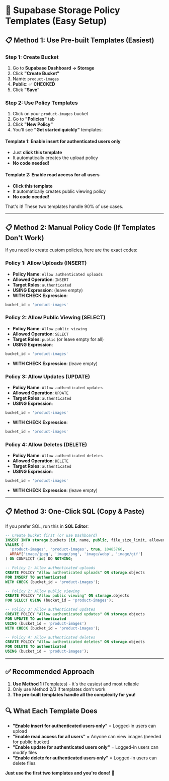 # 🎯 **Supabase Storage Policy Templates (Easy Setup)**

## 📋 **Method 1: Use Pre-built Templates (Easiest)**

### **Step 1: Create Bucket**
1. Go to **Supabase Dashboard → Storage**
2. Click **"Create Bucket"**
3. Name: `product-images`
4. **Public**: ✅ **CHECKED** 
5. Click **"Save"**

### **Step 2: Use Policy Templates**
1. Click on your `product-images` bucket
2. Go to **"Policies"** tab
3. Click **"New Policy"**
4. You'll see **"Get started quickly"** templates:

#### **Template 1: Enable insert for authenticated users only**
- Just **click this template**
- It automatically creates the upload policy
- **No code needed!**

#### **Template 2: Enable read access for all users** 
- **Click this template**
- It automatically creates public viewing policy
- **No code needed!**

That's it! These two templates handle 90% of use cases.

---

## 📋 **Method 2: Manual Policy Code (If Templates Don't Work)**

If you need to create custom policies, here are the exact codes:

### **Policy 1: Allow Uploads (INSERT)**
- **Policy Name**: `Allow authenticated uploads`
- **Allowed Operation**: `INSERT`
- **Target Roles**: `authenticated`
- **USING Expression**: (leave empty)
- **WITH CHECK Expression**: 
```sql
bucket_id = 'product-images'
```

### **Policy 2: Allow Public Viewing (SELECT)**  
- **Policy Name**: `Allow public viewing`
- **Allowed Operation**: `SELECT`
- **Target Roles**: `public` (or leave empty for all)
- **USING Expression**:
```sql
bucket_id = 'product-images'
```
- **WITH CHECK Expression**: (leave empty)

### **Policy 3: Allow Updates (UPDATE)**
- **Policy Name**: `Allow authenticated updates`
- **Allowed Operation**: `UPDATE` 
- **Target Roles**: `authenticated`
- **USING Expression**:
```sql
bucket_id = 'product-images'
```
- **WITH CHECK Expression**:
```sql
bucket_id = 'product-images'
```

### **Policy 4: Allow Deletes (DELETE)**
- **Policy Name**: `Allow authenticated deletes`
- **Allowed Operation**: `DELETE`
- **Target Roles**: `authenticated`  
- **USING Expression**:
```sql
bucket_id = 'product-images'
```
- **WITH CHECK Expression**: (leave empty)

---

## 📋 **Method 3: One-Click SQL (Copy & Paste)**

If you prefer SQL, run this in **SQL Editor**:

```sql
-- Create bucket first (or use Dashboard)
INSERT INTO storage.buckets (id, name, public, file_size_limit, allowed_mime_types)
VALUES (
  'product-images', 'product-images', true, 10485760,
  ARRAY['image/jpeg', 'image/png', 'image/webp', 'image/gif']
) ON CONFLICT (id) DO NOTHING;

-- Policy 1: Allow authenticated uploads
CREATE POLICY "Allow authenticated uploads" ON storage.objects
FOR INSERT TO authenticated
WITH CHECK (bucket_id = 'product-images');

-- Policy 2: Allow public viewing  
CREATE POLICY "Allow public viewing" ON storage.objects
FOR SELECT USING (bucket_id = 'product-images');

-- Policy 3: Allow authenticated updates
CREATE POLICY "Allow authenticated updates" ON storage.objects  
FOR UPDATE TO authenticated
USING (bucket_id = 'product-images')
WITH CHECK (bucket_id = 'product-images');

-- Policy 4: Allow authenticated deletes
CREATE POLICY "Allow authenticated deletes" ON storage.objects
FOR DELETE TO authenticated
USING (bucket_id = 'product-images');
```

---

## ✅ **Recommended Approach**

1. **Use Method 1** (Templates) - it's the easiest and most reliable
2. Only use Method 2/3 if templates don't work
3. **The pre-built templates handle all the complexity for you!**

## 🔍 **What Each Template Does**

- **"Enable insert for authenticated users only"** = Logged-in users can upload
- **"Enable read access for all users"** = Anyone can view images (needed for public bucket)
- **"Enable update for authenticated users only"** = Logged-in users can modify files  
- **"Enable delete for authenticated users only"** = Logged-in users can delete files

**Just use the first two templates and you're done!** 🎉